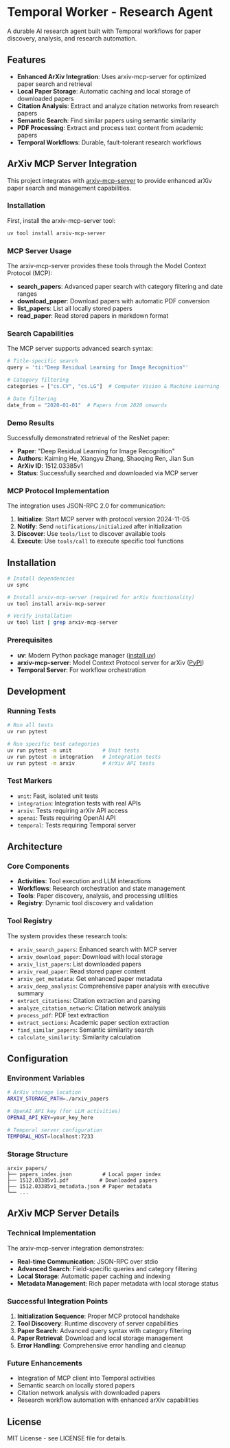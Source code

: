 # Temporal Worker - Research Agent

A durable AI research agent built with Temporal workflows for paper discovery, analysis, and research automation.

## Features

- **Enhanced ArXiv Integration**: Uses arxiv-mcp-server for optimized paper search and retrieval
- **Local Paper Storage**: Automatic caching and local storage of downloaded papers
- **Citation Analysis**: Extract and analyze citation networks from research papers
- **Semantic Search**: Find similar papers using semantic similarity
- **PDF Processing**: Extract and process text content from academic papers
- **Temporal Workflows**: Durable, fault-tolerant research workflows

## ArXiv MCP Server Integration

This project integrates with [arxiv-mcp-server](https://pypi.org/project/arxiv-mcp-server/) to provide enhanced arXiv paper search and management capabilities.

### Installation

First, install the arxiv-mcp-server tool:

```bash
uv tool install arxiv-mcp-server
```

### MCP Server Usage

The arxiv-mcp-server provides these tools through the Model Context Protocol (MCP):

- **search_papers**: Advanced paper search with category filtering and date ranges
- **download_paper**: Download papers with automatic PDF conversion
- **list_papers**: List all locally stored papers
- **read_paper**: Read stored papers in markdown format

### Search Capabilities

The MCP server supports advanced search syntax:

```python
# Title-specific search
query = 'ti:"Deep Residual Learning for Image Recognition"'

# Category filtering
categories = ["cs.CV", "cs.LG"]  # Computer Vision & Machine Learning

# Date filtering
date_from = "2020-01-01"  # Papers from 2020 onwards
```

### Demo Results

Successfully demonstrated retrieval of the ResNet paper:

- **Paper**: "Deep Residual Learning for Image Recognition"
- **Authors**: Kaiming He, Xiangyu Zhang, Shaoqing Ren, Jian Sun
- **ArXiv ID**: 1512.03385v1
- **Status**: Successfully searched and downloaded via MCP server

### MCP Protocol Implementation

The integration uses JSON-RPC 2.0 for communication:

1. **Initialize**: Start MCP server with protocol version 2024-11-05
2. **Notify**: Send `notifications/initialized` after initialization
3. **Discover**: Use `tools/list` to discover available tools
4. **Execute**: Use `tools/call` to execute specific tool functions

## Installation

```bash
# Install dependencies
uv sync

# Install arxiv-mcp-server (required for arXiv functionality)
uv tool install arxiv-mcp-server

# Verify installation
uv tool list | grep arxiv-mcp-server
```

### Prerequisites

- **uv**: Modern Python package manager ([install uv](https://github.com/astral-sh/uv))
- **arxiv-mcp-server**: Model Context Protocol server for arXiv ([PyPI](https://pypi.org/project/arxiv-mcp-server/))
- **Temporal Server**: For workflow orchestration

## Development

### Running Tests

```bash
# Run all tests
uv run pytest

# Run specific test categories
uv run pytest -m unit          # Unit tests
uv run pytest -m integration   # Integration tests
uv run pytest -m arxiv         # ArXiv API tests
```

### Test Markers

- `unit`: Fast, isolated unit tests
- `integration`: Integration tests with real APIs
- `arxiv`: Tests requiring arXiv API access
- `openai`: Tests requiring OpenAI API
- `temporal`: Tests requiring Temporal server

## Architecture

### Core Components

- **Activities**: Tool execution and LLM interactions
- **Workflows**: Research orchestration and state management
- **Tools**: Paper discovery, analysis, and processing utilities
- **Registry**: Dynamic tool discovery and validation

### Tool Registry

The system provides these research tools:

- `arxiv_search_papers`: Enhanced search with MCP server
- `arxiv_download_paper`: Download with local storage
- `arxiv_list_papers`: List downloaded papers
- `arxiv_read_paper`: Read stored paper content
- `arxiv_get_metadata`: Get enhanced paper metadata
- `arxiv_deep_analysis`: Comprehensive paper analysis with executive summary
- `extract_citations`: Citation extraction and parsing
- `analyze_citation_network`: Citation network analysis
- `process_pdf`: PDF text extraction
- `extract_sections`: Academic paper section extraction
- `find_similar_papers`: Semantic similarity search
- `calculate_similarity`: Similarity calculation

## Configuration

### Environment Variables

```bash
# ArXiv storage location
ARXIV_STORAGE_PATH=./arxiv_papers

# OpenAI API key (for LLM activities)
OPENAI_API_KEY=your_key_here

# Temporal server configuration
TEMPORAL_HOST=localhost:7233
```

### Storage Structure

```
arxiv_papers/
├── papers_index.json          # Local paper index
├── 1512.03385v1.pdf          # Downloaded papers
├── 1512.03385v1_metadata.json # Paper metadata
└── ...
```

## ArXiv MCP Server Details

### Technical Implementation

The arxiv-mcp-server integration demonstrates:

- **Real-time Communication**: JSON-RPC over stdio
- **Advanced Search**: Field-specific queries and category filtering
- **Local Storage**: Automatic paper caching and indexing
- **Metadata Management**: Rich paper metadata with local storage status

### Successful Integration Points

1. **Initialization Sequence**: Proper MCP protocol handshake
2. **Tool Discovery**: Runtime discovery of server capabilities
3. **Paper Search**: Advanced query syntax with category filtering
4. **Paper Retrieval**: Download and local storage management
5. **Error Handling**: Comprehensive error handling and cleanup

### Future Enhancements

- Integration of MCP client into Temporal activities
- Semantic search on locally stored papers
- Citation network analysis with downloaded papers
- Research workflow automation with enhanced arXiv capabilities

## License

MIT License - see LICENSE file for details.